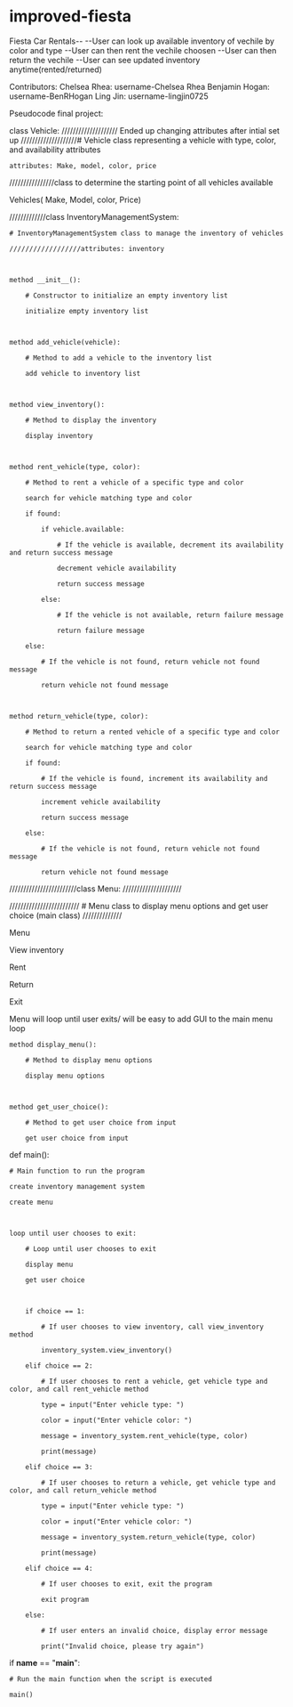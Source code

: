 # improved-fiesta
Fiesta Car Rentals--
--User can look up available inventory of vechile by color and type
--User can then rent the vechile choosen
--User can then return the vechile
--User can see updated inventory anytime(rented/returned)

Contributors:
Chelsea Rhea: username-Chelsea Rhea
Benjamin Hogan: username-BenRHogan
Ling Jin: username-lingjin0725





Pseudocode final project: 

 

class Vehicle: 
    //////////////////// Ended up changing attributes after intial set up
    ////////////////////# Vehicle class representing a vehicle with type, color, and availability attributes 

    attributes: Make, model, color, price 

////////////////class to determine the starting point of all vehicles available  

Vehicles( Make, Model, color, Price)

 

 

/////////////class InventoryManagementSystem: 

    # InventoryManagementSystem class to manage the inventory of vehicles 

    //////////////////attributes: inventory 

 

    method __init__(): 

        # Constructor to initialize an empty inventory list 

        initialize empty inventory list 

 

    method add_vehicle(vehicle): 

        # Method to add a vehicle to the inventory list 

        add vehicle to inventory list 

 

    method view_inventory(): 

        # Method to display the inventory 

        display inventory 

 

    method rent_vehicle(type, color): 

        # Method to rent a vehicle of a specific type and color 

        search for vehicle matching type and color 

        if found: 

            if vehicle.available: 

                # If the vehicle is available, decrement its availability and return success message 

                decrement vehicle availability 

                return success message 

            else: 

                # If the vehicle is not available, return failure message 

                return failure message 

        else: 

            # If the vehicle is not found, return vehicle not found message 

            return vehicle not found message 

 

    method return_vehicle(type, color): 

        # Method to return a rented vehicle of a specific type and color 

        search for vehicle matching type and color 

        if found: 

            # If the vehicle is found, increment its availability and return success message 

            increment vehicle availability 

            return success message 

        else: 

            # If the vehicle is not found, return vehicle not found message 

            return vehicle not found message 

 

////////////////////////class Menu: /////////////////////

/////////////////////////    # Menu class to display menu options and get user choice (main class) //////////////

Menu  

View inventory 

Rent 

Return 

Exit 

Menu will loop until user exits/ will be easy to add GUI to the main menu loop 

    method display_menu(): 

        # Method to display menu options 

        display menu options 

 

    method get_user_choice(): 

        # Method to get user choice from input 

        get user choice from input 

 

def main(): 

    # Main function to run the program 

    create inventory management system 

    create menu 

 

    loop until user chooses to exit: 

        # Loop until user chooses to exit 

        display menu 

        get user choice 

 

        if choice == 1: 

            # If user chooses to view inventory, call view_inventory method 

            inventory_system.view_inventory() 

        elif choice == 2: 

            # If user chooses to rent a vehicle, get vehicle type and color, and call rent_vehicle method 

            type = input("Enter vehicle type: ") 

            color = input("Enter vehicle color: ") 

            message = inventory_system.rent_vehicle(type, color) 

            print(message) 

        elif choice == 3: 

            # If user chooses to return a vehicle, get vehicle type and color, and call return_vehicle method 

            type = input("Enter vehicle type: ") 

            color = input("Enter vehicle color: ") 

            message = inventory_system.return_vehicle(type, color) 

            print(message) 

        elif choice == 4: 

            # If user chooses to exit, exit the program 

            exit program 

        else: 

            # If user enters an invalid choice, display error message 

            print("Invalid choice, please try again") 

 

if __name__ == "__main__": 

    # Run the main function when the script is executed 

    main() 
